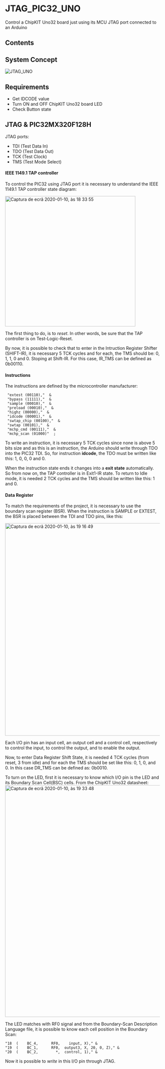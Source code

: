 # JTAG_PIC32_UNO
Control a ChipKIT Uno32 board just using its MCU JTAG port connected to an Arduino

## Contents

## System Concept

![JTAG_UNO](https://user-images.githubusercontent.com/38976366/72176750-f5518600-33d6-11ea-9c91-0354eb38676a.png)

## Requirements

- Get IDCODE value
- Turn ON and OFF ChipKIT Uno32 board LED
- Check Button state

## JTAG & PIC32MX320F128H

JTAG ports:
- TDI (Test Data In)
- TDO (Test Data Out)
- TCK (Test Clock)
- TMS (Test Mode Select)

#### IEEE 1149.1 TAP controller

To control the PIC32 using JTAG port it is necessary to understand the IEEE 1149.1 TAP controller state diagram:

<img width="424" alt="Captura de ecrã 2020-01-10, às 18 33 55" src="https://user-images.githubusercontent.com/38976366/72177334-5e85c900-33d8-11ea-9457-43b5eb784abb.png">

The first thing to do, is to *reset*. In other words, be sure that the TAP controller is on Test-Logic-Reset.

By now, it is possible to check that to enter in the Intruction Register Shifter (SHIFT-IR), it is necessary 5 TCK cycles and for each, the TMS should be: 0, 1, 1, 0 and 0. Stoping at Shift-IR.
For this case, IR_TMS can be defined as 0b00110.

#### Instructions

The instructions are defined by the microcontroller manufacturer:

````
 "extest (00110),"  & 
 "bypass (11111),"  & 
 "sample (00010),"  & 
 "preload (00010),"  & 
 "highz (00000),"  & 
 "idcode (00001),"  & 
 "swtap_chip (00100),"  & 
 "swtap (00101),"  & 
 "mchp_cmd (00111),"  & 
 "mchp_scan (01000)"  ; 
````

To write an instruction, it is necessary 5 TCK cycles since none is above 5 bits size and as this is an instruction, the Arduino should write through TDO into the PIC32 TDI. 
So, for instruction **idcode**, the TDO must be written like this: 1, 0, 0, 0 and 0. 

When the instruction state ends it changes into a **exit state** automatically. So from now on, the TAP controller is in Exit1-IR state. 
To return to Idle mode, it is needed 2 TCK cycles and the TMS should be written like this: 1 and 0. 

#### Data Register

To match the requirements of the project, it is necessary to use the boundary scan register (BSR).
When the instruction is SAMPLE or EXTEST, the BSR is placed between the TDI and TDO pins, like this:

<img width="691" alt="Captura de ecrã 2020-01-10, às 19 16 49" src="https://user-images.githubusercontent.com/38976366/72179863-c2f75700-33dd-11ea-9e1e-eff325409910.png">

Each I/O pin has an input cell, an output cell and a control cell, respectively to control the input, to control the output, and to enable the output.

Now, to enter Data Register Shift State, it is needed 4 TCK cycles (from reset, 3 from idle) and for each the TMS should be set like this: 0, 1, 0, and 0. In this case DR_TMS can be defined as: 0b0010.

To turn on the LED, first it is necessary to know which I/O pin is the LED and its Boundary Scan Cell(BSC) cells. 
From the ChipKIT Uno32 datasheet:
<img width="754" alt="Captura de ecrã 2020-01-10, às 19 33 48" src="https://user-images.githubusercontent.com/38976366/72180915-24202a00-33e0-11ea-952d-550390fcdadb.png">

The LED matches with RF0 signal and from the Boundary-Scan Description Language file, it is possible to know each cell position in the Boundary Scan:
````
"18  (    BC_4,      RF0,    input, X)," &    
"19  (    BC_1,      RF0,  output3, X, 20, 0, Z)," & 
"20  (    BC_2,        *,  control, 1)," & 
````
 Now it is possible to *write* in this I/O pin through JTAG.
 
 

